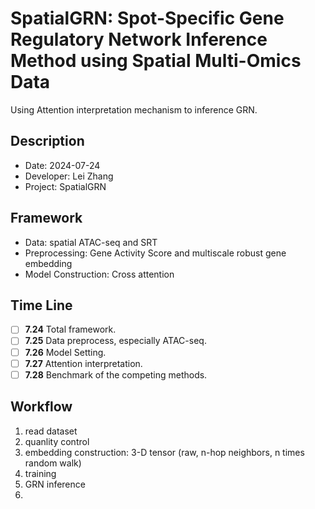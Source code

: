 **SpatialGRN**: Spot-Specific Gene Regulatory Network Inference Method using Spatial Multi-Omics Data
===

Using Attention interpretation mechanism to inference GRN.

Description
---

- Date: 2024-07-24
- Developer: Lei Zhang
- Project: SpatialGRN

Framework
---

- Data: spatial ATAC-seq and SRT
- Preprocessing: Gene Activity Score and multiscale robust gene embedding
- Model Construction: Cross attention

Time Line
---

- [ ] **7.24** Total framework.
- [ ] **7.25** Data preprocess, especially ATAC-seq.
- [ ] **7.26** Model Setting.
- [ ] **7.27** Attention interpretation.
- [ ] **7.28** Benchmark of the competing methods.

Workflow
---

1. read dataset
2. quanlity control
3. embedding construction: 3-D tensor (raw, n-hop neighbors, n times random walk)
4. training
5. GRN inference
6. 